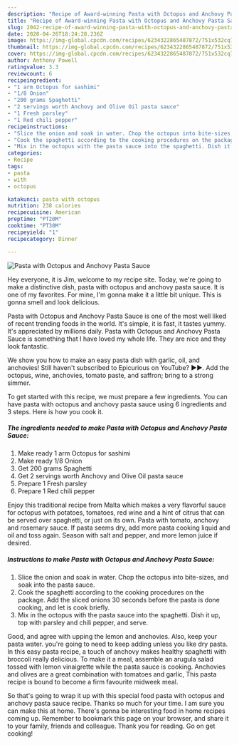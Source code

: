 ```yaml
---
description: "Recipe of Award-winning Pasta with Octopus and Anchovy Pasta Sauce"
title: "Recipe of Award-winning Pasta with Octopus and Anchovy Pasta Sauce"
slug: 2042-recipe-of-award-winning-pasta-with-octopus-and-anchovy-pasta-sauce
date: 2020-04-26T18:24:28.236Z
image: https://img-global.cpcdn.com/recipes/6234322865487872/751x532cq70/pasta-with-octopus-and-anchovy-pasta-sauce-recipe-main-photo.jpg
thumbnail: https://img-global.cpcdn.com/recipes/6234322865487872/751x532cq70/pasta-with-octopus-and-anchovy-pasta-sauce-recipe-main-photo.jpg
cover: https://img-global.cpcdn.com/recipes/6234322865487872/751x532cq70/pasta-with-octopus-and-anchovy-pasta-sauce-recipe-main-photo.jpg
author: Anthony Powell
ratingvalue: 3.3
reviewcount: 6
recipeingredient:
- "1 arm Octopus for sashimi"
- "1/8 Onion"
- "200 grams Spaghetti"
- "2 servings worth Anchovy and Olive Oil pasta sauce"
- "1 Fresh parsley"
- "1 Red chili pepper"
recipeinstructions:
- "Slice the onion and soak in water. Chop the octopus into bite-sizes, and soak into the pasta sauce."
- "Cook the spaghetti according to the cooking procedures on the package. Add the sliced onions 30 seconds before the pasta is done cooking, and let is cook briefly."
- "Mix in the octopus with the pasta sauce into the spaghetti. Dish it up, top with parsley and chili pepper, and serve."
categories:
- Recipe
tags:
- pasta
- with
- octopus

katakunci: pasta with octopus 
nutrition: 238 calories
recipecuisine: American
preptime: "PT20M"
cooktime: "PT30M"
recipeyield: "1"
recipecategory: Dinner

---
```



![Pasta with Octopus and Anchovy Pasta Sauce](https://img-global.cpcdn.com/recipes/6234322865487872/751x532cq70/pasta-with-octopus-and-anchovy-pasta-sauce-recipe-main-photo.jpg)

Hey everyone, it is Jim, welcome to my recipe site. Today, we're going to make a distinctive dish, pasta with octopus and anchovy pasta sauce. It is one of my favorites. For mine, I'm gonna make it a little bit unique. This is gonna smell and look delicious.

Pasta with Octopus and Anchovy Pasta Sauce is one of the most well liked of recent trending foods in the world. It's simple, it is fast, it tastes yummy. It's appreciated by millions daily. Pasta with Octopus and Anchovy Pasta Sauce is something that I have loved my whole life. They are nice and they look fantastic.

We show you how to make an easy pasta dish with garlic, oil, and anchovies! Still haven&#39;t subscribed to Epicurious on YouTube? ►►. Add the octopus, wine, anchovies, tomato paste, and saffron; bring to a strong simmer.


To get started with this recipe, we must prepare a few ingredients. You can have pasta with octopus and anchovy pasta sauce using 6 ingredients and 3 steps. Here is how you cook it.

<!--inarticleads1-->

##### The ingredients needed to make Pasta with Octopus and Anchovy Pasta Sauce:

1. Make ready 1 arm Octopus for sashimi
1. Make ready 1/8 Onion
1. Get 200 grams Spaghetti
1. Get 2 servings worth Anchovy and Olive Oil pasta sauce
1. Prepare 1 Fresh parsley
1. Prepare 1 Red chili pepper


Enjoy this traditional recipe from Malta which makes a very flavorful sauce for octopus with potatoes, tomatoes, red wine and a hint of citrus that can be served over spaghetti, or just on its own. Pasta with tomato, anchovy and rosemary sauce. If pasta seems dry, add more pasta cooking liquid and oil and toss again. Season with salt and pepper, and more lemon juice if desired. 

<!--inarticleads2-->

##### Instructions to make Pasta with Octopus and Anchovy Pasta Sauce:

1. Slice the onion and soak in water. Chop the octopus into bite-sizes, and soak into the pasta sauce.
1. Cook the spaghetti according to the cooking procedures on the package. Add the sliced onions 30 seconds before the pasta is done cooking, and let is cook briefly.
1. Mix in the octopus with the pasta sauce into the spaghetti. Dish it up, top with parsley and chili pepper, and serve.


Good, and agree with upping the lemon and anchovies. Also, keep your pasta water. you&#39;re going to need to keep adding unless you like dry pasta. In this easy pasta recipe, a touch of anchovy makes healthy spaghetti with broccoli really delicious. To make it a meal, assemble an arugula salad tossed with lemon vinaigrette while the pasta sauce is cooking. Anchovies and olives are a great combination with tomatoes and garlic, This pasta recipe is bound to become a firm favourite midweek meal. 

So that's going to wrap it up with this special food pasta with octopus and anchovy pasta sauce recipe. Thanks so much for your time. I am sure you can make this at home. There's gonna be interesting food in home recipes coming up. Remember to bookmark this page on your browser, and share it to your family, friends and colleague. Thank you for reading. Go on get cooking!
